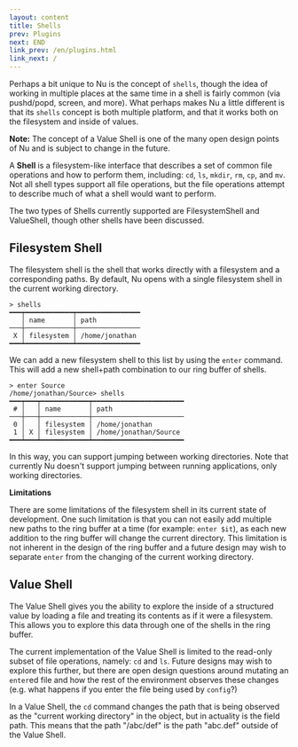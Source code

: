 ```yaml
---
layout: content
title: Shells
prev: Plugins
next: END
link_prev: /en/plugins.html
link_next: /
---
```


Perhaps a bit unique to Nu is the concept of `shells`, though the idea of working in multiple places at the same time in a shell is fairly common (via pushd/popd, screen, and more). What perhaps makes Nu a little different is that its `shells` concept is both multiple platform, and that it works both on the filesystem and inside of values.

**Note:** The concept of a Value Shell is one of the many open design points of Nu and is subject to change in the future.

A **Shell** is a filesystem-like interface that describes a set of common file operations and how to perform them, including: `cd`, `ls`, `mkdir`, `rm`, `cp`, and `mv`. Not all shell types support all file operations, but the file operations attempt to describe much of what a shell would want to perform.

The two types of Shells currently supported are FilesystemShell and ValueShell, though other shells have been discussed.

## Filesystem Shell

The filesystem shell is the shell that works directly with a filesystem and a corresponding paths. By default, Nu opens with a single filesystem shell in the current working directory.

```
> shells
━━━┯━━━━━━━━━━━━┯━━━━━━━━━━━━━━━━
   │ name       │ path 
───┼────────────┼────────────────
 X │ filesystem │ /home/jonathan 
━━━┷━━━━━━━━━━━━┷━━━━━━━━━━━━━━━━
```

We can add a new filesystem shell to this list by using the `enter` command. This will add a new shell+path combination to our ring buffer of shells.

```
> enter Source
/home/jonathan/Source> shells
━━━┯━━━┯━━━━━━━━━━━━┯━━━━━━━━━━━━━━━━━━━━━━━
 # │   │ name       │ path 
───┼───┼────────────┼───────────────────────
 0 │   │ filesystem │ /home/jonathan 
 1 │ X │ filesystem │ /home/jonathan/Source 
━━━┷━━━┷━━━━━━━━━━━━┷━━━━━━━━━━━━━━━━━━━━━━━
```

In this way, you can support jumping between working directories. Note that currently Nu doesn't support jumping between running applications, only working directories.

**Limitations**

There are some limitations of the filesystem shell in its current state of development. One such limitation is that you can not easily add multiple new paths to the ring buffer at a time (for example: `enter $it`), as each new addition to the ring buffer will change the current directory. This limitation is not inherent in the design of the ring buffer and a future design may wish to separate `enter` from the changing of the current working directory.

## Value Shell

The Value Shell gives you the ability to explore the inside of a structured value by loading a file and treating its contents as if it were a filesystem. This allows you to explore this data through one of the shells in the ring buffer.

The current implementation of the Value Shell is limited to the read-only subset of file operations, namely: `cd` and `ls`. Future designs may wish to explore this further, but there are open design questions around mutating an `enter`ed file and how the rest of the environment observes these changes (e.g. what happens if you enter the file being used by `config`?)

In a Value Shell, the `cd` command changes the path that is being observed as the "current working directory" in the object, but in actuality is the field path. This means that the path "/abc/def" is the path "abc.def" outside of the Value Shell. 
